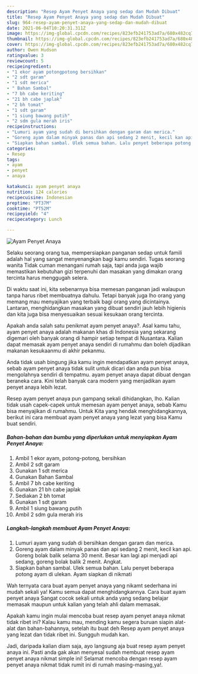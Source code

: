 ```yaml
---
description: "Resep Ayam Penyet Anaya yang sedap dan Mudah Dibuat"
title: "Resep Ayam Penyet Anaya yang sedap dan Mudah Dibuat"
slug: 964-resep-ayam-penyet-anaya-yang-sedap-dan-mudah-dibuat
date: 2021-06-04T10:20:31.311Z
image: https://img-global.cpcdn.com/recipes/823efb241753ad7a/680x482cq70/ayam-penyet-anaya-foto-resep-utama.jpg
thumbnail: https://img-global.cpcdn.com/recipes/823efb241753ad7a/680x482cq70/ayam-penyet-anaya-foto-resep-utama.jpg
cover: https://img-global.cpcdn.com/recipes/823efb241753ad7a/680x482cq70/ayam-penyet-anaya-foto-resep-utama.jpg
author: Owen Hudson
ratingvalue: 3
reviewcount: 5
recipeingredient:
- "1 ekor ayam potongpotong bersihkan"
- "2 sdt garam"
- "1 sdt merica"
- " Bahan Sambal"
- "7 bh cabe keriting"
- "21 bh cabe japlak"
- "2 bh tomat"
- "1 sdt garam"
- "1 siung bawang putih"
- "2 sdm gula merah iris"
recipeinstructions:
- "Lumuri ayam yang sudah di bersihkan dengan garam dan merica."
- "Goreng ayam dalam minyak panas dan api sedang 2 menit, kecil kan api. Goreng bolak balik selama 30 menit. Besar kan lagi api menjadi api sedang, goreng bolak balik 2 menit. Angkat."
- "Siapkan bahan sambal. Ulek semua bahan. Lalu penyet beberapa potong ayam di ulekan. Ayam siapkan di nikmati"
categories:
- Resep
tags:
- ayam
- penyet
- anaya

katakunci: ayam penyet anaya 
nutrition: 124 calories
recipecuisine: Indonesian
preptime: "PT37M"
cooktime: "PT52M"
recipeyield: "4"
recipecategory: Lunch

---
```



![Ayam Penyet Anaya](https://img-global.cpcdn.com/recipes/823efb241753ad7a/680x482cq70/ayam-penyet-anaya-foto-resep-utama.jpg)

Selaku seorang orang tua, mempersiapkan panganan sedap untuk famili adalah hal yang sangat menyenangkan bagi kamu sendiri. Tugas seorang  wanita Tidak cuman menangani rumah saja, tapi anda juga wajib memastikan kebutuhan gizi terpenuhi dan masakan yang dimakan orang tercinta harus menggugah selera.

Di waktu  saat ini, kita sebenarnya bisa memesan panganan jadi walaupun tanpa harus ribet membuatnya dahulu. Tetapi banyak juga lho orang yang memang mau menyajikan yang terbaik bagi orang yang dicintainya. Lantaran, menghidangkan masakan yang dibuat sendiri jauh lebih higienis dan kita juga bisa menyesuaikan sesuai kesukaan orang tercinta. 



Apakah anda salah satu penikmat ayam penyet anaya?. Asal kamu tahu, ayam penyet anaya adalah makanan khas di Indonesia yang sekarang digemari oleh banyak orang di hampir setiap tempat di Nusantara. Kalian dapat memasak ayam penyet anaya sendiri di rumahmu dan boleh dijadikan makanan kesukaanmu di akhir pekanmu.

Anda tidak usah bingung jika kamu ingin mendapatkan ayam penyet anaya, sebab ayam penyet anaya tidak sulit untuk dicari dan anda pun bisa mengolahnya sendiri di tempatmu. ayam penyet anaya dapat dibuat dengan beraneka cara. Kini telah banyak cara modern yang menjadikan ayam penyet anaya lebih lezat.

Resep ayam penyet anaya pun gampang sekali dihidangkan, lho. Kalian tidak usah capek-capek untuk memesan ayam penyet anaya, sebab Kamu bisa menyajikan di rumahmu. Untuk Kita yang hendak menghidangkannya, berikut ini cara membuat ayam penyet anaya yang lezat yang bisa Kamu buat sendiri.

<!--inarticleads1-->

##### Bahan-bahan dan bumbu yang diperlukan untuk menyiapkan Ayam Penyet Anaya:

1. Ambil 1 ekor ayam, potong-potong, bersihkan
1. Ambil 2 sdt garam
1. Gunakan 1 sdt merica
1. Gunakan  Bahan Sambal
1. Ambil 7 bh cabe keriting
1. Gunakan 21 bh cabe japlak
1. Sediakan 2 bh tomat
1. Gunakan 1 sdt garam
1. Ambil 1 siung bawang putih
1. Ambil 2 sdm gula merah iris




<!--inarticleads2-->

##### Langkah-langkah membuat Ayam Penyet Anaya:

1. Lumuri ayam yang sudah di bersihkan dengan garam dan merica.
1. Goreng ayam dalam minyak panas dan api sedang 2 menit, kecil kan api. Goreng bolak balik selama 30 menit. Besar kan lagi api menjadi api sedang, goreng bolak balik 2 menit. Angkat.
1. Siapkan bahan sambal. Ulek semua bahan. Lalu penyet beberapa potong ayam di ulekan. Ayam siapkan di nikmati




Wah ternyata cara buat ayam penyet anaya yang nikamt sederhana ini mudah sekali ya! Kamu semua dapat menghidangkannya. Cara buat ayam penyet anaya Sangat cocok sekali untuk anda yang sedang belajar memasak maupun untuk kalian yang telah ahli dalam memasak.

Apakah kamu ingin mulai mencoba buat resep ayam penyet anaya nikmat tidak ribet ini? Kalau kamu mau, mending kamu segera buruan siapin alat-alat dan bahan-bahannya, setelah itu buat deh Resep ayam penyet anaya yang lezat dan tidak ribet ini. Sungguh mudah kan. 

Jadi, daripada kalian diam saja, ayo langsung aja buat resep ayam penyet anaya ini. Pasti anda gak akan menyesal sudah membuat resep ayam penyet anaya nikmat simple ini! Selamat mencoba dengan resep ayam penyet anaya nikmat tidak rumit ini di rumah masing-masing,ya!.

